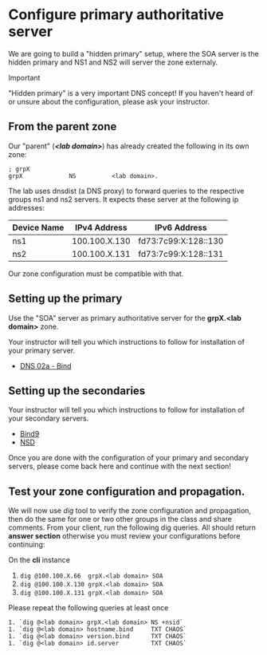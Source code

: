 # Configure primary authoritative server

We are going to build a "hidden primary" setup, where the SOA server is the hidden primary and NS1 and NS2
will server the zone externaly.

> [!IMPORTANT]
> "Hidden primary" is a very important DNS concept! 
> If you haven't heard of or unsure about the 
> configuration, please ask your instructor. 

## From the parent zone

Our "parent" (***\<lab domain\>***) has already created the following in its own zone:

```
; grpX
grpX             NS          <lab domain>.
```

The lab uses dnsdist (a DNS proxy) to forward queries to the 
respective groups ns1 and ns2 servers. It expects these server at the
following ip addresses:

| Device Name   | IPv4 Address   | IPv6 Address         | 
| ------------- | -------------- | -------------------- |
| ns1           | 100.100.X.130  | fd73:7c99:X:128::130 |
| ns2           | 100.100.X.131  | fd73:7c99:X:128::131 |

Our zone configuration must be compatible with that.

## Setting up the primary

Use the "SOA" server as primary authoritative server for the  **grpX.\<lab domain\>** zone.

Your instructor will tell you which instructions to follow for installation of your primary server.

- [DNS 02a - Bind](http://DNS%2002a%20-%20Primary%20Bind.md) 

## Setting up the secondaries

Your instructor will tell you which instructions to follow for installation of your secondary servers.

- [Bind9](http://DNS%2002b%20-%20Secondary%20Bind.md)
- [NSD](http://DNS%2002b%20-%20Secondary%20NSD)

Once you are done with the configuration of your primary and secondary servers, please come back here and continue with the next section!

## Test your zone configuration and propagation.

We will now use *dig* tool to verify the zone configuration and propagation, then do the same for one or two other groups in the class and share comments. From your client, run the following dig queries. All should return **answer section** otherwise you must review your configurations before continuing:

On the **cli** instance

1. `dig @100.100.X.66  grpX.<lab domain> SOA`
1. `dig @100.100.X.130 grpX.<lab domain> SOA`
1. `dig @100.100.X.131 grpX.<lab domain> SOA`

Please repeat the following queries at least once
```
1. `dig @<lab domain> grpX.<lab domain> NS +nsid`
1. `dig @<lab domain> hostname.bind     TXT CHAOS`
1. `dig @<lab domain> version.bind      TXT CHAOS`
1. `dig @<lab domain> id.server         TXT CHAOS`
```
